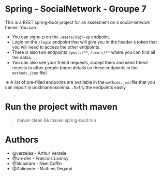 # Spring - SocialNetwork - Groupe 7

This is a REST spring-boot project for an assesment on a social-network theme. 
You can :
* You can signu-p on the `/users/sign-up` endpoint.
* Login on the `/login` endpoint that will give you in the header a token that you will need to access the other endpoints.
* There is also two endpoints `/posts/**`, `/users/**` where you can find all the datas.
* You can also see your friend requests, accept them and send friend reuests to other people (more details on these endpoints in the  `methods.json` file)

-> A list of pre-filled endpoints are available in the `methods.json`file that you can import in postman/insomnia... to try the endpoints easily

# Run the project with maven 

> maven clean && maven spring-boot:run

# Authors

* @verzelea - Arthur Verzele
* @Un-dev - Francois Lannoy
* @Skiadram - Neel Coffin
* @Galimede - Mathieu Degand
